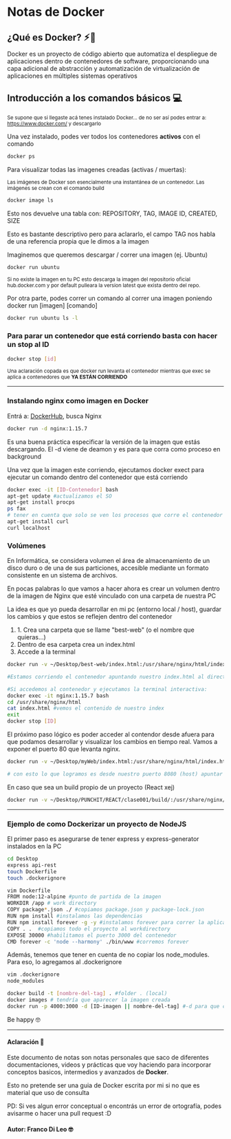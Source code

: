# Notas de Docker

<h2>¿Qué es Docker? ⚡︎🐳</h2>
<p>
Docker es un proyecto de código abierto que automatiza el despliegue de aplicaciones dentro de contenedores de software, proporcionando una capa adicional de abstracción y automatización de virtualización de aplicaciones en múltiples sistemas operativos
</p>

## Introducción a los comandos básicos 💻

<small> Se supone que si llegaste acá tenes instalado Docker... de no ser así podes entrar a: https://www.docker.com/ y descargarlo </small>

<p>Una vez instalado, podes ver todos los contenedores <strong>activos</strong> con el comando</p>

```bash
docker ps
```

<p>Para visualizar todas las imagenes creadas (activas / muertas): </p>
<small> Las imágenes de Docker son esencialmente una instantánea de un contenedor. Las imágenes se crean con el comando build
</small>

```bash
docker image ls
```

<p>Esto nos devuelve una tabla con: REPOSITORY, TAG, IMAGE ID, CREATED, SIZE </p>
<p> Esto es bastante descriptivo pero para aclararlo, el campo TAG nos habla de una referencia propia que le dimos a la imagen</p>

<p>Imaginemos que queremos descargar / correr una imagen (ej. Ubuntu) </p>

```bash
docker run ubuntu
```

<small> Si no existe la imagen en tu PC esto descarga la imagen del repositorio oficial hub.docker.com y por default pulleara la version latest que exista dentro del repo.</small>

<p> Por otra parte, podes correr un comando al correr una imagen poniendo docker run [imagen] [comando] </p>

```bash
docker run ubuntu ls -l
```

<h3>Para parar un contenedor que está corriendo basta con hacer un stop al ID </h3>

```bash
docker stop [id]
```

<small>
Una aclaración copada es que docker run levanta el contenedor mientras que exec se aplica a contenedores que <strong>YA ESTÁN CORRIENDO</strong>
</small>
<hr>
<h3>Instalando nginx como imagen en Docker </h3>

<p>Entrá a: <a href="https://hub.docker.com/">DockerHub</a>, busca Nginx </p>

```bash
docker run -d nginx:1.15.7
```

<p>Es una buena práctica especificar la versión de la imagen que estás descargando. El -d viene de deamon y es para que corra como proceso en background</p>

<p>Una vez que la imagen este corriendo, ejecutamos docker exect para ejecutar un comando dentro del contenedor que está corriendo </p>

```bash
docker exec -it [ID-Contenedor] bash
apt-get update #actualizamos el SO
apt-get install procps
ps fax
# tener en cuenta que solo se ven los procesos que corre el contenedor (en este caso nginx)
apt-get install curl
curl localhost
```

<h3>Volúmenes</h3>
<p>En Informática, se considera volumen el área de almacenamiento de un disco duro o de una de sus particiones, accesible mediante un formato consistente en un sistema de archivos.</p>

<p>En pocas palabras lo que vamos a hacer ahora es crear un volumen dentro de la imagen de Nginx que esté vinculado con una carpeta de nuestra PC</p>
<p>La idea es que yo pueda desarrollar en mi pc (entorno local / host), guardar los cambios y que estos se reflejen dentro del contenedor</p>

<ol>
    <li>1. Crea una carpeta que se llame "best-web" (o el nombre que quieras...)</li>
    <li>Dentro de esa carpeta crea un index.html</li>
    <li>Accede a la terminal</li>
</ol>

```bash
docker run -v ~/Desktop/best-web/index.html:/usr/share/nginx/html/index.html:ro -d nginx:1.15.7

#Estamos corriendo el contenedor apuntando nuestro index.html al directorio output de la imagen de nginx

#Si accedemos al contenedor y ejecutamos la terminal interactiva:
docker exec -it nginx:1.15.7 bash
cd /usr/share/nginx/html
cat index.html #vemos el contenido de nuestro index
exit
docker stop [ID]
```

<p>El próximo paso lógico es poder acceder al contendor desde afuera para que podamos desarrollar y visualizar los cambios en tiempo real. Vamos a exponer el puerto 80 que levanta nginx.</p>

```bash
docker run -v ~/Desktop/myWeb/index.html:/usr/share/nginx/html/index.html:ro -p 8080:80 -d nginx:1.15.7

# con esto lo que logramos es desde nuestro puerto 8080 (host) apuntar al puerto 80 del contenedor. Por lo que si abrimos nuestro localhost:8080 veremos nuestra web desde el web server nginx del contenedor.
```

<p>En caso que sea un build propio de un proyecto (React xej)</p>

```bash
docker run -v ~/Desktop/PUNCHIT/REACT/clase001/build/:/usr/share/nginx/html:ro -p 8080:80 -d nginx:1.19.6
```

<hr>
<h3>Ejemplo de como Dockerizar un proyecto de NodeJS</h4>
<p>El primer paso es asegurarse de tener express y express-generator instalados en la PC </p>

```bash
cd Desktop
express api-rest
touch Dockerfile
touch .dockerignore
```

```bash
vim Dockerfile
FROM node:12-alpine #punto de partida de la imagen
WORKDIR /app # work directory
COPY package*.json ./ #copiamos package.json y package-lock.json
RUN npm install #instalamos las dependencias
RUN npm install forever -g -y #instalamos forever para correr la aplicacion en segundo plano
COPY . .  #copiamos todo el proyecto al workdirectory
EXPOSE 30000 #habilitamos el puerto 3000 del contenedor
CMD forever -c 'node --harmony' ./bin/www #corremos forever
```

<p>Además, tenemos que tener en cuenta de no copiar los node_modules. Para eso, lo agregamos al .dockerignore

```bash
vim .dockerignore
node_modules
```

```bash
docker build -t [nombre-del-tag] . #folder . (local)
docker images # tendría que aparecer la imagen creada
docker run -p 4000:3000 -d [ID-imagen || nombre-del-tag] #-d para que corra en background. 4000 puerto de entrada del host y apunta al 3000 del contenedor
```

<p>Be happy 🤓</p>
<hr>

<h4>Aclaración 🎤 </h4>
<p>Este documento de notas son notas personales que saco de diferentes documentaciones, videos y prácticas que voy haciendo para incorporar conceptos basicos, intermedios y avanzados de <b>Docker</b>. </p>

<p> Esto no pretende ser una guia de Docker escrita por mi si no que es material que uso de consulta</p>

<p>PD: Si ves algun error conceptual o encontrás un error de ortografía, podes avisarme o hacer una pull request :D </p>

<h4>Autor: Franco Di Leo 🤓</h4>
